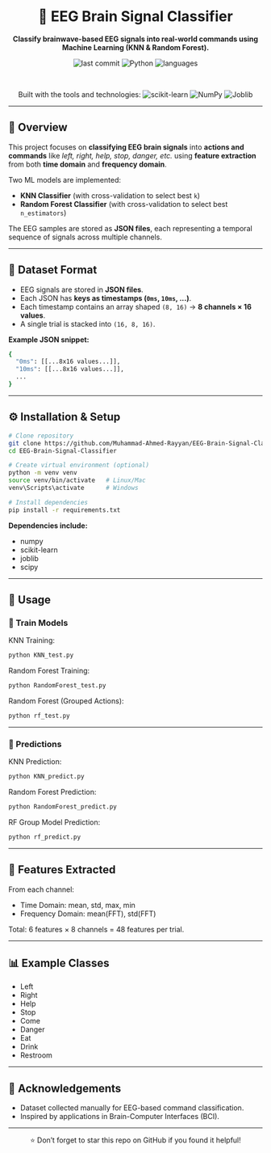 <div align="center">
  
# 🧠 EEG Brain Signal Classifier

**Classify brainwave-based EEG signals into real-world commands using Machine Learning (KNN & Random Forest).**

![last commit](https://img.shields.io/github/last-commit/Muhammad-Ahmed-Rayyan/EEG-Brain-Signal-Classifier)
![Python](https://img.shields.io/badge/Python-3776AB?logo=python&logoColor=white)
![languages](https://img.shields.io/github/languages/count/Muhammad-Ahmed-Rayyan/EEG-Brain-Signal-Classifier)

<br>

Built with the tools and technologies:
![scikit-learn](https://img.shields.io/badge/scikit--learn-F7931E?logo=scikit-learn&logoColor=white)
![NumPy](https://img.shields.io/badge/NumPy-013243?logo=numpy&logoColor=white)
![Joblib](https://img.shields.io/badge/Joblib-2E86C1?logo=python&logoColor=white)

</div>

---

## 📖 Overview

This project focuses on **classifying EEG brain signals** into **actions and commands** like *left, right, help, stop, danger, etc.* using **feature extraction** from both **time domain** and **frequency domain**.

Two ML models are implemented:

- **KNN Classifier** (with cross-validation to select best `k`)
- **Random Forest Classifier** (with cross-validation to select best `n_estimators`)

The EEG samples are stored as **JSON files**, each representing a temporal sequence of signals across multiple channels.

---


## 🧾 Dataset Format

- EEG signals are stored in **JSON files**.
- Each JSON has **keys as timestamps (`0ms`, `10ms`, ...)**.
- Each timestamp contains an array shaped `(8, 16)` → **8 channels × 16 values**.
- A single trial is stacked into `(16, 8, 16)`.

**Example JSON snippet:**
```bash
{
  "0ms": [[...8x16 values...]],
  "10ms": [[...8x16 values...]],
  ...
}
```

---

## ⚙️ Installation & Setup

```bash
# Clone repository
git clone https://github.com/Muhammad-Ahmed-Rayyan/EEG-Brain-Signal-Classifier.git
cd EEG-Brain-Signal-Classifier

# Create virtual environment (optional)
python -m venv venv
source venv/bin/activate   # Linux/Mac
venv\Scripts\activate      # Windows

# Install dependencies
pip install -r requirements.txt
```
**Dependencies include:**
- numpy
- scikit-learn
- joblib
- scipy

---

## 🚀 Usage

### 🔹 Train Models

KNN Training:
```bash
python KNN_test.py
```

Random Forest Training:
```bash
python RandomForest_test.py
```

Random Forest (Grouped Actions):
```bash
python rf_test.py
```

---

### 🔹 Predictions

KNN Prediction:
```bash
python KNN_predict.py
```

Random Forest Prediction:
```bash
python RandomForest_predict.py
```

RF Group Model Prediction:
```bash
python rf_predict.py
```

---

## 🧪 Features Extracted

From each channel:

- Time Domain: mean, std, max, min
- Frequency Domain: mean(FFT), std(FFT)

Total: 6 features × 8 channels = 48 features per trial.

---

## 📊 Example Classes

- Left
- Right
- Help
- Stop
- Come
- Danger
- Eat
- Drink
- Restroom

---

## 📜 Acknowledgements

- Dataset collected manually for EEG-based command classification.
- Inspired by applications in Brain-Computer Interfaces (BCI).

---

<div align="center">

⭐ Don’t forget to star this repo on GitHub if you found it helpful!

</div>
